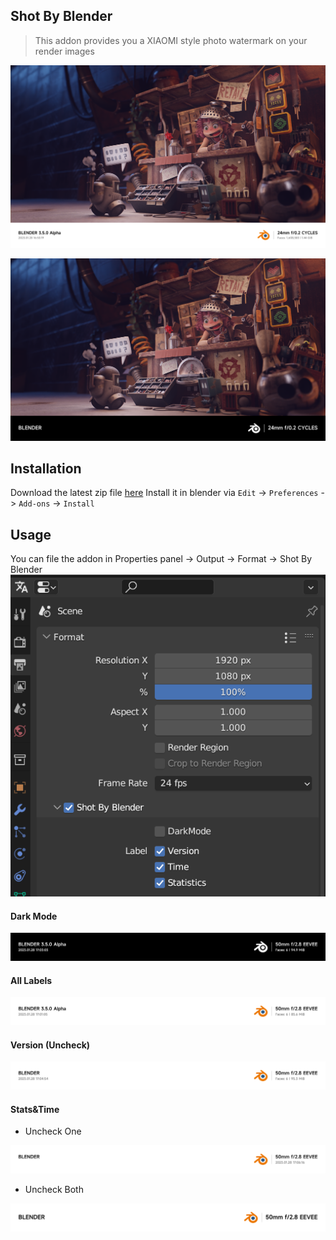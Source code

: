 ## Shot By Blender 

> This addon provides you a XIAOMI style photo watermark on your render images

![](res/readme/2.8.png)

![](res/readme/2.png)

## Installation
Download the latest zip file [here](https://github.com/atticus-lv/ShotByBlender/archive/refs/heads/master.zip)
Install it in blender via `Edit` -> `Preferences` -> `Add-ons` -> `Install`

## Usage
You can file the addon in Properties panel -> Output -> Format -> Shot By Blender
![img.png](/res/readme/img.png)

#### Dark Mode

![label](./res/readme/label_dark.png)

#### All Labels

![label](./res/readme/label.png)

#### Version (Uncheck)

![label](./res/readme/label_v.png)

#### Stats&Time 

+ Uncheck One

![label](./res/readme/label_1.png)

+ Uncheck Both

![label](./res/readme/label_2.png)
